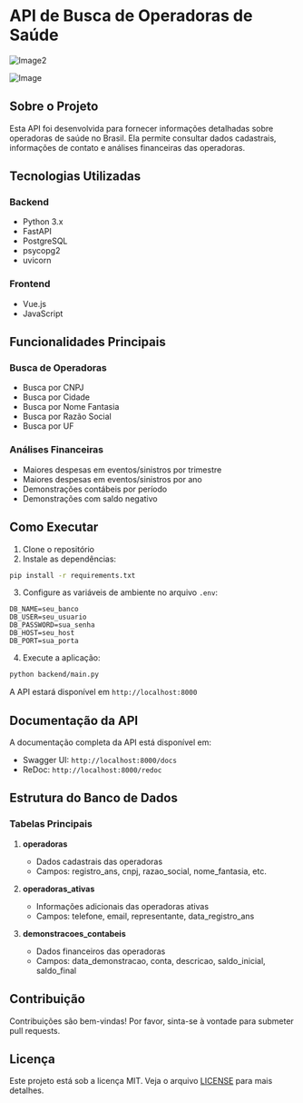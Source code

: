 # API de Busca de Operadoras de Saúde

![Image2](https://github-production-user-asset-6210df.s3.amazonaws.com/131140028/427152128-b6a0be1c-88df-4c6b-af4a-92afdbf7baf7.png?X-Amz-Algorithm=AWS4-HMAC-SHA256&X-Amz-Credential=AKIAVCODYLSA53PQK4ZA%2F20250326%2Fus-east-1%2Fs3%2Faws4_request&X-Amz-Date=20250326T174228Z&X-Amz-Expires=300&X-Amz-Signature=bc97ea4ad922dbf88a72d97d9db2e2e568d306d26efae64c69cd37a9f9e975cf&X-Amz-SignedHeaders=host)

![Image](https://github-production-user-asset-6210df.s3.amazonaws.com/131140028/427157421-1d578f9c-a877-41a6-aebe-40adf7abfeda.png?X-Amz-Algorithm=AWS4-HMAC-SHA256&X-Amz-Credential=AKIAVCODYLSA53PQK4ZA%2F20250326%2Fus-east-1%2Fs3%2Faws4_request&X-Amz-Date=20250326T175048Z&X-Amz-Expires=300&X-Amz-Signature=d025e751d269b5875150172538cbd9b6058925ba4bf7c320a23388482f820d40&X-Amz-SignedHeaders=host)

## Sobre o Projeto

Esta API foi desenvolvida para fornecer informações detalhadas sobre operadoras de saúde no Brasil. Ela permite consultar dados cadastrais, informações de contato e análises financeiras das operadoras.

## Tecnologias Utilizadas

### Backend
- Python 3.x
- FastAPI
- PostgreSQL
- psycopg2
- uvicorn

### Frontend
- Vue.js
- JavaScript

## Funcionalidades Principais

### Busca de Operadoras
- Busca por CNPJ
- Busca por Cidade
- Busca por Nome Fantasia
- Busca por Razão Social
- Busca por UF

### Análises Financeiras
- Maiores despesas em eventos/sinistros por trimestre
- Maiores despesas em eventos/sinistros por ano
- Demonstrações contábeis por período
- Demonstrações com saldo negativo

## Como Executar

1. Clone o repositório
2. Instale as dependências:
```bash
pip install -r requirements.txt
```

3. Configure as variáveis de ambiente no arquivo `.env`:
```
DB_NAME=seu_banco
DB_USER=seu_usuario
DB_PASSWORD=sua_senha
DB_HOST=seu_host
DB_PORT=sua_porta
```

4. Execute a aplicação:
```bash
python backend/main.py
```

A API estará disponível em `http://localhost:8000`

## Documentação da API

A documentação completa da API está disponível em:
- Swagger UI: `http://localhost:8000/docs`
- ReDoc: `http://localhost:8000/redoc`

## Estrutura do Banco de Dados

### Tabelas Principais

1. **operadoras**
   - Dados cadastrais das operadoras
   - Campos: registro_ans, cnpj, razao_social, nome_fantasia, etc.

2. **operadoras_ativas**
   - Informações adicionais das operadoras ativas
   - Campos: telefone, email, representante, data_registro_ans

3. **demonstracoes_contabeis**
   - Dados financeiros das operadoras
   - Campos: data_demonstracao, conta, descricao, saldo_inicial, saldo_final

## Contribuição

Contribuições são bem-vindas! Por favor, sinta-se à vontade para submeter pull requests.

## Licença

Este projeto está sob a licença MIT. Veja o arquivo [LICENSE](LICENSE) para mais detalhes. 

